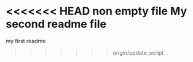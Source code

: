 <<<<<<< HEAD
non empty file
My second readme file
=======
my first readme
>>>>>>> origin/update_script
